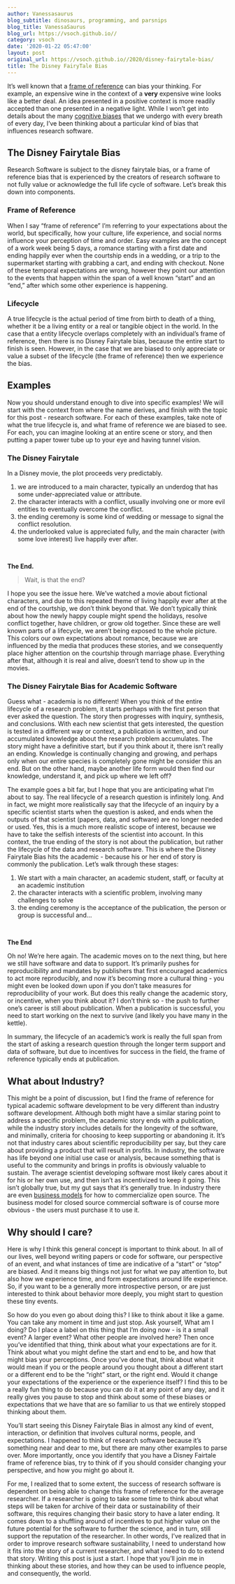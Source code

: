 ```yaml
---
author: Vanessasaurus
blog_subtitle: dinosaurs, programming, and parsnips
blog_title: VanessaSaurus
blog_url: https://vsoch.github.io//
category: vsoch
date: '2020-01-22 05:47:00'
layout: post
original_url: https://vsoch.github.io//2020/disney-fairytale-bias/
title: The Disney FairyTale Bias
---
```


<p>It’s well known that a <a href="https://en.wikipedia.org/wiki/Framing_effect_(psychology)" target="_blank">frame of reference</a> can bias your thinking. For example, an expensive wine in
the context of a <strong>very</strong> expensive wine looks like a better deal. An idea presented
in a positive context is more readily accepted than one presented in a negative light.
While I won’t get into details about the many <a href="https://www.psychologytoday.com/us/blog/maybe-its-just-me/201005/tunnel-vision-in-the-criminal-justice-system" target="_blank">cognitive biases</a>
that we undergo with every breath of every day, I’ve been thinking about a particular kind of bias
that influences research software.</p>

<h2 id="the-disney-fairytale-bias">The Disney Fairytale Bias</h2>

<p>Research Software is subject to the disney fairytale bias, or a frame of reference bias that is experienced by the creators of research software to not fully value or acknowledge the full life cycle of software. Let’s break this down into components.</p>

<h3 id="frame-of-reference">Frame of Reference</h3>

<p>When I say “frame of reference” I’m referring to your expectations about the world, but specifically,
how your culture, life experience, and social norms influence your perception of time and order.
Easy examples are the concept of a work week being 5 days, a romance starting with a first date and ending happily ever when the courtship ends in a wedding, or a trip to the supermarket starting
with grabbing a cart, and ending with checkout. None of these temporal expectations are wrong,
however they point our attention to the events that happen within the span of a well known
“start” and an “end,” after which some other experience is happening.</p>

<h3 id="lifecycle">Lifecycle</h3>

<p>A true lifecycle is the actual period of time from birth to death of a thing, whether it
be a living entity or a real or tangible object in the world. In the case that a entity lifecycle
overlaps completely with an individual’s frame of reference, then there is no Disney Fairytale bias,
because the entire start to finish is seen. However, in the case that we are biased
to only appreciate or value a subset of the lifecycle (the frame of reference) then we 
experience the bias.</p>

<h2 id="examples">Examples</h2>
<p>Now you should understand enough to dive into specific examples! We will start with
the context from where the name derives, and finish with the topic for this post - research
software. For each of these examples, take note of what the true lifecycle is, and
what frame of reference we are biased to see. For each, you can imagine looking at
an entire scene or story, and then putting a paper tower tube up to your eye and having
tunnel vision.</p>

<h3 id="the-disney-fairytale">The Disney Fairytale</h3>
<p>In a Disney movie, the plot proceeds very predictably.</p>

<ol class="custom-counter">
    <li>we are introduced to a main character, typically an underdog that has some under-appreciated value or attribute.</li>
    <li>the character interacts with a conflict, usually involving one or more evil entities to eventually overcome the conflict.</li>
    <li>the ending ceremony is some kind of wedding or message to signal the conflict resolution.</li> 
    <li>the underlooked value is appreciated fully, and the main character (with some love interest) live happily ever after.</li>
</ol>

<p><br /></p>

<p><strong>The End.</strong></p>

<blockquote>
  <p>Wait, is that the end?</p>
</blockquote>

<p>I hope you see the issue here. We’ve watched a movie about fictional characters, and
due to this repeated theme of living happily ever after at the end of the courtship,
we don’t think beyond that. We don’t typically think about how the newly happy couple
might spend the holidays, resolve conflict together, have children, or grow old together.
Since these are well known parts of a lifecycle, we aren’t being exposed to the whole
picture. This colors our own expectations about romance, because we are influenced
by the media that produces these stories, and we consequently place higher
attention on the courtship through marriage phase. Everything after that, although
it is real and alive, doesn’t tend to show up in the movies.</p>

<h3 id="the-disney-fairytale-bias-for-academic-software">The Disney Fairytale Bias for Academic Software</h3>

<p>Guess what - academia is no different! When you think of the entire
lifecycle of a research problem, it starts perhaps with the first person that ever asked
the question. The story then progresses with inquiry, synthesis, and conclusions.
With each new scientist that gets interested, the question is tested in
a different way or context, a publication is written, and our accumulated knowledge
about the research problem accumulates. The story might have a definitive start,
but if you think about it, there isn’t really an ending. Knowledge is continually
changing and growing, and perhaps only when our entire species is completely gone
might be consider this an end. But on the other hand, maybe another life form
would then find our knowledge, understand it, and pick up where we left off?</p>

<p>The example goes a bit far, but I hope that you are anticipating what I’m about
to say. The real lifecycle of a research question is infinitely long. And in fact,
we might more realistically say that the lifecycle of an inquiry by a specific scientist
starts when the question is asked, and ends when the outputs of that scientist
(papers, data, and software) are no longer needed or used. Yes, this is a much
more realistic scope of interest, because we have to take the selfish interests
of the scientist into account. In this context, the true ending of the story
is not about the publication, but rather the lifecycle of the data and research software.
This is where the Disney Fairytale Bias hits the academic - because his or her end
of story is commonly the publication. Let’s walk through these stages:</p>

<ol class="custom-counter">
    <li>We start with a main character, an academic student, staff, or faculty at an academic institution</li>
    <li>the character interacts with a scientific problem, involving many challenges to solve</li>
    <li>the ending ceremony is the acceptance of the publication, the person or group is successful and...</li>
</ol>

<p><br /></p>

<p><strong>The End</strong></p>

<p>Oh no! We’re here again. The academic moves on to the next thing, but here we still
have software and data to support. It’s primarily pushes for reproducibility and mandates
by publishers that first encouraged academics to act more reproducibly, and now
it’s becoming more a cultural thing - you might even be looked down upon if you don’t
take measures for reproducibility of your work. But does this really change the academic
story, or incentive, when you think about it? I don’t think so - the push to further
one’s career is still about publication. When a publication is successful, you need
to start working on the next to survive (and likely you have many in the kettle).</p>

<p>In summary, the lifecycle of an academic’s work is really the full span from the
start of asking a research question through the longer term support and data of software,
but due to incentives for success in the field, the frame of reference typically ends 
at publication.</p>

<h2 id="what-about-industry">What about Industry?</h2>

<p>This might be a point of discussion, but I find the frame of reference for typical academic
software development to be very different than industry software development.
Although both might have a similar staring point to address a specific problem, the academic story
ends with a publication, while the industry story includes details for the longevity of the software,
and minimally, criteria for choosing to keep supporting or abandoning it. It’s not
that industry cares about scientific reproducibility per say, but they care about providing
a product that will result in profits. In industry,
the software has life beyond one initial use case or analysis, because something that is useful
to the community and brings in profits is obviously valuable to sustain. The average
scientist developing software most likely cares about it for his or her own use, and
then isn’t as incentivized to keep it going. This isn’t globally true, but my gut says
that it’s generally true. In industry there are even 
<a href="https://sfosc.org/docs/business-models/">business models</a> for how to commercialize open source. 
The business model for closed source commercial software is of course more obvious - the users must purchase it to use it.</p>

<h2 id="why-should-i-care">Why should I care?</h2>

<p>Here is why I think this general concept is important to think about. In all of our lives,
well beyond writing papers or code for software, our perspective of an event, and 
what instances of time are indicative of a “start” or “stop” are biased. And it means
big things not just for what we pay attention to, but also how we experience time,
and form expectations around life experience. So, if you want to be a generally
more introspective person, or are just interested to think about behavior more deeply,
you might start to question these tiny events.</p>

<p>So how do you even go about doing this? I like to think about it like a game. You
can take any moment in time and just stop. Ask yourself, What am I doing? Do I place
a label on this thing that I’m doing now - is it a small event? A larger event?
What other people are involved here? Then once you’ve identified that thing,
think about what your expectations are for it. Think about what you might define
the start and end to be, and how that might bias your perceptions. Once
you’ve done that, think about what it would mean if you or the people around
you thought about a different start or a different end to be the “right” start,
or the right end. Would it change your expectations of the experience or the 
experience itself? I find this to be a really fun thing to do because you can do
it at any point of any day, and it really gives you pause to stop and think about
some of these biases or expectations that we have that are so familiar to us that
we entirely stopped thinking about them.</p>

<p>You’ll start seeing this Disney Fairytale Bias
in almost any kind of event, interaction, or definition that involves cultural norms, 
people, and expectations. I happened to think of research software because it’s something
near and dear to me, but there are many other examples to parse over. More importantly,
once you identify that you have a Disney Fairtale frame of reference bias, try to think of
if you should consider changing your perspective, and how you might go about it.</p>

<p>For me, I realized that to some extent, the success of research software is dependent
on being able to change this frame of reference for the average researcher.
If a researcher is going to take some time to think about what steps will be taken
for archive of their data or sustainability of their software, this requires
changing their basic story to have a later ending. It comes down to a shuffling
around of incentives to put higher value on the future potential for the software
to further the science, and in turn, still support the reputation of the researcher.
In other words, I’ve realized that in order to improve research software sustainability,
I need to understand how it fits into the story of a current researcher, and what
I need to do to extend that story. Writing this post is just a start. I hope
that you’ll join me in thinking about these stories, and how they can be used to
influence people, and consequently, the world.</p>

<p><br /></p>